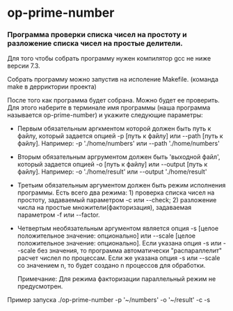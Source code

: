 # op-prime-number

### Программа проверки списка чисел на простоту и разложение списка чисел на простые делители.

Для того чтобы собрать программу нужен компилятор gcc не ниже версии 7.3.

Собрать программу можно запустив на исполение Makefile. (команда make в дерриктории проекта)

После того как программа будет собрана. Можно будет ее проверить. Для этого
наберите в терминале имя программы (наша программа называется op-prime-number) и укажите следующие параметры:
- Первым обязательным аргкментом которой должен быть путь к файлу, который задается опцией -p [путь к файлу]
  или --path [путь к файлу]. Например: -p './home/numbers' или --path './home/numbers'
- Вторым обязательным аргрументом должен быть 'выходной файл', который задается опцией -o [путь к файлу]
  или --output [путь к файлу]. Например: -o './home/result' или --output './home/result'
- Третьим обязательным аргументом должен быть режим исполнения программы. Есть всего два режима: 1) проверка списка
  чисел на простоту, задаваемый параметром -с  или --check; 2) разложение числа на простые множители(факторизация),
  задаваемая параметром -f или --factor.
- Четвертым необязательным аргументом является опция -s [целое положительное значение: опционально] или
                                                     --scale [целое положительное значение: опционально].
  Если указана опция -s или --scale без значения, то программа автоматически "распараллелит" расчет числел по процессам.
  Если же указана опция -s или --scale со значением n, то будет создано n процессов для обработки.
  
  Примечание: Для режима факторизации параллельный режим не предусмотрен.

Пример запуска ./op-prime-number -p '~/numbers' -o '~/result' -c -s


